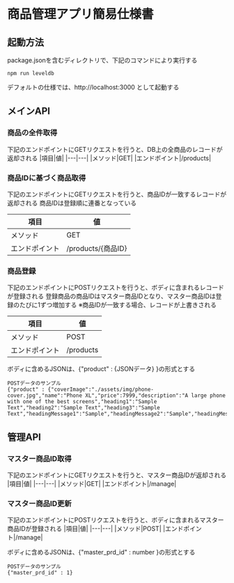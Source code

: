 # 商品管理アプリ簡易仕様書

## 起動方法

package.jsonを含むディレクトリで、下記のコマンドにより実行する
```:sh
npm run leveldb
```
デフォルトの仕様では、http://localhost:3000 として起動する


## メインAPI

### 商品の全件取得

下記のエンドポイントにGETリクエストを行うと、DB上の全商品のレコードが返却される
|項目|値|
|---|---|
|メソッド|GET|
|エンドポイント|/products|

### 商品IDに基づく商品取得

下記のエンドポイントにGETリクエストを行うと、商品IDが一致するレコードが返却される
商品IDは登録順に連番となっている

|項目|値|
|---|---|
|メソッド|GET|
|エンドポイント|/products/{商品ID}|

### 商品登録

下記のエンドポイントにPOSTリクエストを行うと、ボディに含まれるレコードが登録される
登録商品の商品IDはマスター商品IDとなり、マスター商品IDは登録のたびに1ずつ増加する
※商品IDが一致する場合、レコードが上書きされる

|項目|値|
|---|---|
|メソッド|POST|
|エンドポイント|/products|

ボディに含めるJSONは、{"product" : {JSONデータ} }の形式とする
```
POSTデータのサンプル
{"product" : {"coverImage":"./assets/img/phone-cover.jpg","name":"Phone XL","price":7999,"description":"A large phone with one of the best screens","heading1":"Sample Text","heading2":"Sample Text","heading3":"Sample Text","headingMessage1":"Sample","headingMessage2":"Sample","headingMessage3":"Sample"}}
```

## 管理API

### マスター商品ID取得
   
下記のエンドポイントにGETリクエストを行うと、マスター商品IDが返却される
|項目|値|
|---|---|
|メソッド|GET|
|エンドポイント|/manage|  

### マスター商品ID更新

下記のエンドポイントにPOSTリクエストを行うと、ボディに含まれるマスター商品IDが登録される
|項目|値|
|---|---|
|メソッド|POST|
|エンドポイント|/manage|

ボディに含めるJSONは、{"master_prd_id" : number }の形式とする
```
POSTデータのサンプル
{"master_prd_id" : 1}
```
